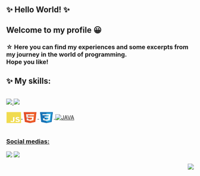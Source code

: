 
##  ✨ Hello World! ✨   
    
## Welcome to my profile 😀
### ☆ Here you can find my experiences and some excerpts from my journey in the world of programming.  <br>  Hope you like!

## ✨ My skills:

<br>

<div>
  <a href="https://github.com/0nicode0">
  <img height="180em" src="https://github-readme-stats.vercel.app/api?username=0nicode0&show_icons=true&theme=tokyonight&include_all_commits=true&count_private=true"/>
  <img height="180em" src="https://github-readme-stats.vercel.app/api/top-langs/?username=0nicode0&layout=compact&langs_count=6&theme=tokyonight"/>
</div>
<div style="display: inline_block"><br>
  <img align="center" alt="Js" height="30" width="40" src="https://raw.githubusercontent.com/devicons/devicon/master/icons/javascript/javascript-plain.svg">
  <img align="center" alt="HTML" height="30" width="40" src="https://raw.githubusercontent.com/devicons/devicon/master/icons/html5/html5-original.svg">
  <img align="center" alt="CSS" height="30" width="40" src="https://raw.githubusercontent.com/devicons/devicon/master/icons/css3/css3-original.svg">
  <img align="center" alt="JAVA" height="30" width="50" src="https://cdn.worldvectorlogo.com/logos/java-4.svg">
</div>
 
 <br>
    
 ### Social medias:
<div>   
  <a href="https://www.instagram.com/0_nic_0_/" target="_blank"><img src="https://img.shields.io/badge/-Instagram-%23E4405F?style=for-the-badge&logo=instagram&logoColor=white" target="_blank"></a>
  <a href="https://www.linkedin.com/in/nicolyrsilva/" target="_blank"><img src="https://img.shields.io/badge/-LinkedIn-%230077B5?style=for-the-badge&logo=linkedin&logoColor=white" target="_blank"></a>  
    
   <div id="visitorCount" align="right" style="display: inline_block">
    
  ![](https://komarev.com/ghpvc/?username=0nicode0&color=blue&style=for-the-badge&label=Visitor+count)
    
  <div style="display: inline_block">
  
